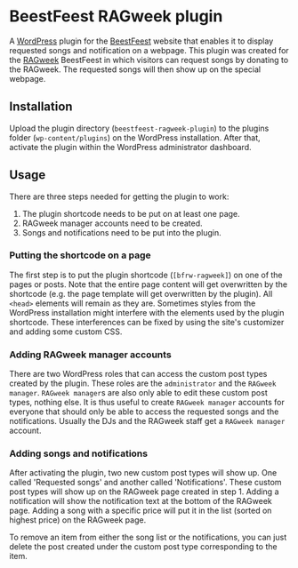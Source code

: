 # BeestFeest RAGweek plugin
A [WordPress](https://wordpress.com/) plugin for the [BeestFeest](https://beestfeest.com/) website that enables it to display requested songs and notification on a webpage. This plugin was created for the [RAGweek](https://ragweeknijmegen.nl/) BeestFeest in which visitors can request songs by donating to the RAGweek. The requested songs will then show up on the special webpage.

## Installation
Upload the plugin directory (`beestfeest-ragweek-plugin`) to the plugins folder (`wp-content/plugins`) on the WordPress installation. After that, activate the plugin within the WordPress administrator dashboard.

## Usage
There are three steps needed for getting the plugin to work:

1. The plugin shortcode needs to be put on at least one page.
2. RAGweek manager accounts need to be created.
3. Songs and notifications need to be put into the plugin.

### Putting the shortcode on a page
The first step is to put the plugin shortcode (`[bfrw-ragweek]`) on one of the pages or posts. Note that the entire page content will get overwritten by the shortcode (e.g. the page template will get overwritten by the plugin). All `<head>` elements will remain as they are. Sometimes styles from the WordPress installation might interfere with the elements used by the plugin shortcode. These interferences can be fixed by using the site's customizer and adding some custom CSS.

### Adding RAGweek manager accounts
There are two WordPress roles that can access the custom post types created by the plugin. These roles are the `administrator` and the `RAGweek manager`. `RAGweek manager`s are also only able to edit these custom post types, nothing else. It is thus useful to create `RAGweek manager` accounts for everyone that should only be able to access the requested songs and the notifications. Usually the DJs and the RAGweek staff get a `RAGweek manager` account.

### Adding songs and notifications
After activating the plugin, two new custom post types will show up. One called 'Requested songs' and another called 'Notifications'. These custom post types will show up on the RAGweek page created in step 1. Adding a notification will show the notification text at the bottom of the RAGweek page. Adding a song with a specific price will put it in the list (sorted on highest price) on the RAGweek page.

To remove an item from either the song list or the notifications, you can just delete the post created under the custom post type corresponding to the item.